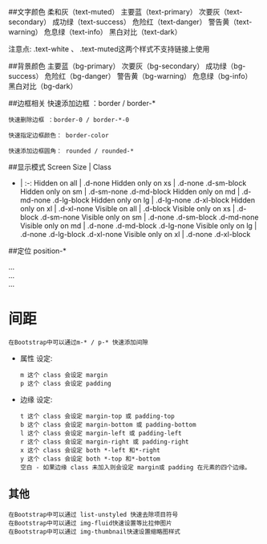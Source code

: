 ##文字颜色
    柔和灰（text-muted）
    主要蓝（text-primary）
    次要灰（text-secondary）
    成功绿（text-success）
    危险红（text-danger）
    警告黄（text-warning）
    危息绿（text-info）
    黑白对比（text-dark）
    
  注意点: .text-white 、 .text-muted这两个样式不支持链接上使用
    
##背景颜色
    主要蓝（bg-primary）
    次要灰（bg-secondary）
    成功绿（bg-success）
    危险红（bg-danger）
    警告黄（bg-warning）
    危息绿（bg-info）
    黑白对比（bg-dark）
    
##边框相关
    快速添加边框 ：border / border-*
    
    快速删除边框 ：border-0 / border-*-0
    
    快速指定边框颜色： border-color

    快速添加边框圆角： rounded / rounded-*
   
   
##显示模式
Screen Size | Class 
- | :-: 
Hidden on all | .d-none
Hidden only on xs	| .d-none .d-sm-block
Hidden only on sm	| .d-sm-none .d-md-block
Hidden only on md	| .d-md-none .d-lg-block
Hidden only on lg	| .d-lg-none .d-xl-block
Hidden only on xl	| .d-xl-none
Visible on all	| .d-block
Visible only on xs	| .d-block .d-sm-none
Visible only on sm	| .d-none .d-sm-block .d-md-none
Visible only on md	| .d-none .d-md-block .d-lg-none
Visible only on lg	| .d-none .d-lg-block .d-xl-none
Visible only on xl	| .d-none .d-xl-block



##定位 position-*
	 <div class="position-relative">...</div>
	<div class="position-absolute">...</div>
	<div class="position-fixed">...</div>

# 间距
	在Bootstrap中可以通过m-* / p-* 快速添加间隙

* 属性 设定:
	```
	m 这个 class 会设定 margin
	p 这个 class 会设定 padding
	```

* 边缘 设定:
	```
	t 这个 class 会设定 margin-top 或 padding-top
	b 这个 class 会设定 margin-bottom 或 padding-bottom
	l 这个 class 会设定 margin-left 或 padding-left
	r 这个 class 会设定 margin-right 或 padding-right
	x 这个 class 会设定 both *-left 和*-right
	y 这个 class 会设定 both *-top 和*-bottom
	空白 - 如果边缘 class 未加入则会设定 margin或 padding 在元素的四个边缘。
	```

## 其他
    在Bootstrap中可以通过 list-unstyled 快速去除项目符号
    在Bootstrap中可以通过 img-fluid快速设置等比拉伸图片
    在Bootstrap中可以通过 img-thumbnail快速设置缩略图样式
	
	
	
	
	
	
	
	
	
	
	
	
	
	
	
	
	
	
	
	
	
	
	
	